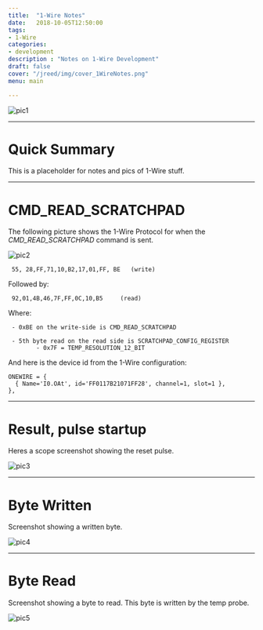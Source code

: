 ```yaml
---
title:  "1-Wire Notes"
date:   2018-10-05T12:50:00
tags:
- 1-Wire
categories:
- development
description : "Notes on 1-Wire Development"
draft: false
cover: "/jreed/img/cover_1WireNotes.png"
menu: main

---
```


![pic1](../img/1WireNotes.png)

---

# Quick Summary

This is a placeholder for notes and pics of 1-Wire stuff.

---

# CMD_READ_SCRATCHPAD

The following picture shows the 1-Wire Protocol for when the *CMD_READ_SCRATCHPAD* command is sent.

![pic2](../img/Read_Scratchpad.png)

     55, 28,FF,71,10,B2,17,01,FF, BE   (write)

Followed by:

     92,01,4B,46,7F,FF,0C,10,B5     (read)

Where:

     - 0xBE on the write-side is CMD_READ_SCRATCHPAD

     - 5th byte read on the read side is SCRATCHPAD_CONFIG_REGISTER
            - 0x7F = TEMP_RESOLUTION_12_BIT

And here is the device id from the 1-Wire configuration:

```
ONEWIRE = {
  { Name='I0.OAt', id='FF0117B21071FF28', channel=1, slot=1 },
},
```

---

# Result, pulse startup

Heres a scope screenshot showing the reset pulse.

![pic3](../img/scope_resetpulse.png)

---

# Byte Written

Screenshot showing a written byte.

![pic4](../img/scope_writebyte.png)


---

# Byte Read

Screenshot showing a byte to read.
This byte is written by the temp probe.

![pic5](../img/scope_readbyte.png)










